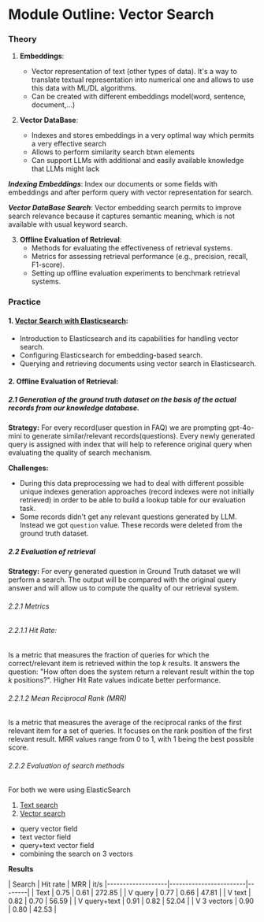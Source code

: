 # Module Outline: Vector Search

### Theory

1. **Embeddings**:
    - Vector representation of text (other types of data). It's a way to translate textual representation into numerical one and allows to use this data with ML/DL algorithms.
    - Can be created with different embeddings model(word, sentence, document,...)

2. **Vector DataBase**:
    - Indexes and stores embeddings in a very optimal way which permits a very effective search
    - Allows to perform similarity search btwn elements
    - Can support LLMs with additional and easily available knowledge that LLMs might lack

  ***Indexing Embeddings***:
      Index our documents or some fields with embeddings and after perform query with vector representation for search.

  ***Vector DataBase Search***:
      Vector embedding search permits to improve search relevance because it captures semantic meaning, which is not available with usual keyword search.


3. **Offline Evaluation of Retrieval**:
    - Methods for evaluating the effectiveness of retrieval systems.
    - Metrics for assessing retrieval performance (e.g., precision, recall, F1-score).
    - Setting up offline evaluation experiments to benchmark retrieval systems.

### Practice

#### 1. [**Vector Search with Elasticsearch**](https://github.com/Ksyu22/llm-zoomcamp/blob/main/03-vector-search/elastic_search.ipynb):
   - Introduction to Elasticsearch and its capabilities for handling vector search.
   - Configuring Elasticsearch for embedding-based search.
   - Querying and retrieving documents using vector search in Elasticsearch.

#### 2. **Offline Evaluation of Retrieval**:

##### 2.1 Generation of the **ground truth** dataset on the basis of the actual records from our knowledge database.

**Strategy:** For every record(user question in FAQ) we are prompting gpt-4o-mini to generate similar/relevant records(questions). Every newly generated query is assigned with index that will help to reference original query when evaluating the quality of search mechanism.

**Challenges:**
- During this data preprocessing we had to deal with different possible unique indexes generation approaches (record indexes were not initially retrieved) in order to be able to build a lookup table for our evaluation task.
- Some records didn't get any relevant questions generated by LLM. Instead we got `question` value. These records were deleted from the ground truth dataset.

##### 2.2 Evaluation of retrieval

**Strategy:** For every generated question in Ground Truth dataset we will perform a search. The output will be compared with the original query answer and will allow us to compute the quality of our retrieval system.

###### 2.2.1 Metrics

###### 2.2.1.1 Hit Rate:

Is a metric that measures the fraction of queries for which the correct/relevant item is retrieved within the top *k* results. It answers the question: "How often does the system return a relevant result within the top *k* positions?".
Higher Hit Rate values indicate better performance.

###### 2.2.1.2 Mean Reciprocal Rank (MRR)

Is a metric that measures the average of the reciprocal ranks of the first relevant item for a set of queries. It focuses on the rank position of the first relevant result. MRR values range from 0 to 1, with 1 being the best possible score.

###### 2.2.2 Evaluation of search methods

For both we were using ElasticSearch
1. [Text search](https://github.com/Ksyu22/llm-zoomcamp/blob/main/03-vector-search/02_evaluation_text_retrieval.ipynb)
2. [Vector search](https://github.com/Ksyu22/llm-zoomcamp/blob/main/03-vector-search/03_evaluation_vector_retrieval.ipynb)
  - query vector field
  - text vector field
  - query+text vector field
  - combining the search on 3 vectors

**Results**

| Search            | Hit rate    | MRR      | it/s
|-------------------|------------------------|--------|
| Text              | 0.75        | 0.61     | 272.85 |
| V query           | 0.77        | 0.66     | 47.81  |
| V text            | 0.82        | 0.70     | 56.59  |
| V query+text      | 0.91        | 0.82     | 52.04  |
| V 3 vectors       | 0.90        | 0.80     | 42.53  |
